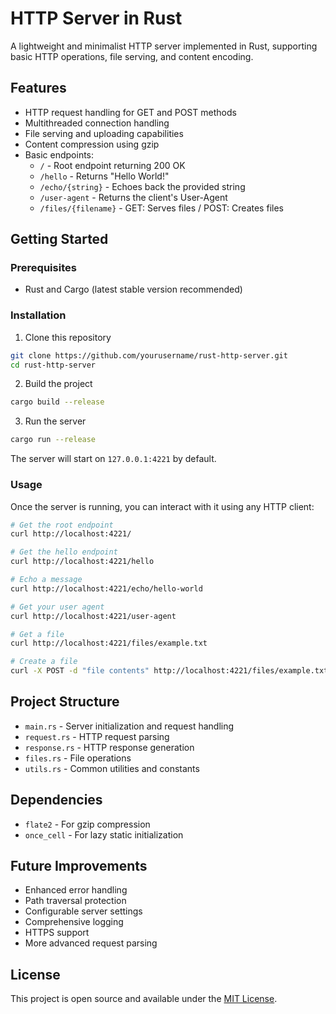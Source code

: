 # HTTP Server in Rust

A lightweight and minimalist HTTP server implemented in Rust, supporting basic HTTP operations, file serving, and content encoding.

## Features

- HTTP request handling for GET and POST methods
- Multithreaded connection handling
- File serving and uploading capabilities
- Content compression using gzip
- Basic endpoints:
  - `/` - Root endpoint returning 200 OK
  - `/hello` - Returns "Hello World!"
  - `/echo/{string}` - Echoes back the provided string
  - `/user-agent` - Returns the client's User-Agent
  - `/files/{filename}` - GET: Serves files / POST: Creates files

## Getting Started

### Prerequisites

- Rust and Cargo (latest stable version recommended)

### Installation

1. Clone this repository
```bash
git clone https://github.com/yourusername/rust-http-server.git
cd rust-http-server
```

2. Build the project
```bash
cargo build --release
```

3. Run the server
```bash
cargo run --release
```

The server will start on `127.0.0.1:4221` by default.

### Usage

Once the server is running, you can interact with it using any HTTP client:

```bash
# Get the root endpoint
curl http://localhost:4221/

# Get the hello endpoint
curl http://localhost:4221/hello

# Echo a message
curl http://localhost:4221/echo/hello-world

# Get your user agent
curl http://localhost:4221/user-agent

# Get a file
curl http://localhost:4221/files/example.txt

# Create a file
curl -X POST -d "file contents" http://localhost:4221/files/example.txt
```

## Project Structure

- `main.rs` - Server initialization and request handling
- `request.rs` - HTTP request parsing
- `response.rs` - HTTP response generation
- `files.rs` - File operations
- `utils.rs` - Common utilities and constants

## Dependencies

- `flate2` - For gzip compression
- `once_cell` - For lazy static initialization

## Future Improvements

- Enhanced error handling
- Path traversal protection
- Configurable server settings
- Comprehensive logging
- HTTPS support
- More advanced request parsing

## License

This project is open source and available under the [MIT License](LICENSE).
